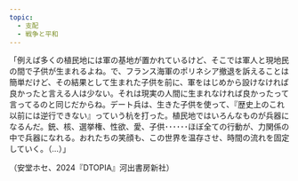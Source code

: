 ```yaml
---
topic:
  - 支配
  - 戦争と平和
---
```

「例えば多くの植民地には軍の基地が置かれているけど、そこでは軍人と現地民の間で子供が生まれるよね。で、フランス海軍のポリネシア撤退を訴えることは簡単だけど、その結果として生まれた子供を前に、軍をはじめから設けなければ良かったと言える人は少ない。それは現実の人間に生まれなければ良かったって言ってるのと同じだからね。デート兵は、生きた子供を使って、『歴史上のこれ以前には逆行できない』っていう杭を打った。植民地ではいろんなものが兵器になるんだ。銃、核、選挙権、性欲、愛、子供･･････ほぼ全ての行動が、力関係の中で兵器になれる。おれたちの笑顔も、この世界を温存させ、時間の流れを固定していく。（…）」

（安堂ホセ、2024『DTOPIA』河出書房新社）